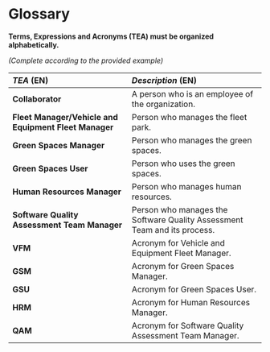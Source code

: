 # Glossary

**Terms, Expressions and Acronyms (TEA) must be organized alphabetically.**

_(Complete according to the provided example)_

| **_TEA_** (EN)                                        | **_Description_** (EN)                                                   |                                       
|:------------------------------------------------------|:-------------------------------------------------------------------------|
| **Collaborator**                                      | A person who is an employee of the organization.                         |
| **Fleet Manager/Vehicle and Equipment Fleet Manager** | Person who manages the fleet park.                                       |
| **Green Spaces Manager**                              | Person who manages the green spaces.                                     |
| **Green Spaces User**                                 | Person who uses the green spaces.                                        |
| **Human Resources Manager**                           | Person who manages human resources.                                      |
| **Software Quality Assessment Team Manager**          | Person who manages the Software Quality Assessment Team and its process. |
| **VFM**                                               | Acronym for Vehicle and Equipment Fleet Manager.                         |
| **GSM**                                               | Acronym for Green Spaces Manager.                                        |
| **GSU**                                               | Acronym for Green Spaces User.                                           |
| **HRM**                                               | Acronym for Human Resources Manager.                                     |
| **QAM**                                               | Acronym for Software Quality Assessment Team Manager.                    | 







